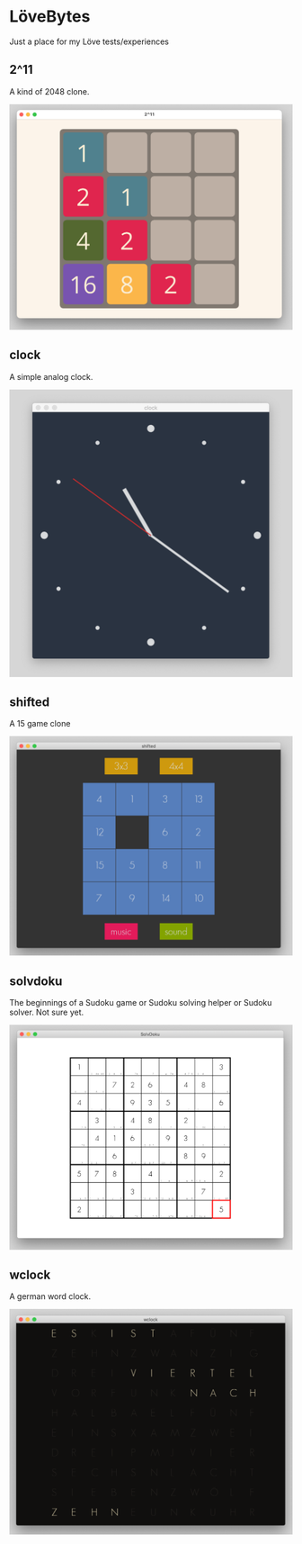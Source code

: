 # LöveBytes
Just a place for my Löve tests/experiences

## 2^11
A kind of 2048 clone.

![2^11 screenshot](_img/2^11.png)

## clock
A simple analog clock.

![clock screenshot](_img/clock.png)

## shifted
A 15 game clone

![shifted screenshot](_img/shifted.png)

## solvdoku
The beginnings of a Sudoku game or Sudoku solving helper or Sudoku solver. Not sure yet.

![shifted screenshot](_img/solvdoku.png)

## wclock
A german word clock.

![wclock screenshot](_img/wclock.png)


